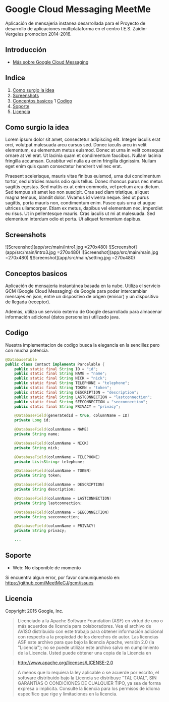 Google Cloud Messaging MeetMe
================================

Aplicación de mensajeria instanea desarrollada para el Proyecto de desarrollo de aplicaciones multiplataforma en el centro I.E.S. Zaidin-Vergeles promocion 2014-2016.


Introducción
------------

- [Más sobre Google Cloud Messaging](https://developers.google.com/cloud-messaging/)

Indice
---------------

 1. [Como surgio la idea](https://github.com/MeetMeCJ/gcm#como-surgio-la-idea)
 2. [Screenshots](https://github.com/MeetMeCJ/gcm#screenshots)
 3. [Conceptos basicos](https://github.com/MeetMeCJ/gcm#conceptos-basicos)
  1 [Codigo](https://github.com/MeetMeCJ/gcm#codigo)
 4. [Soporte](https://github.com/MeetMeCJ/gcm#soporte)
 5. [Licencia](https://github.com/MeetMeCJ/gcm#licencia)

Como surgio la idea
--------------------

Lorem ipsum dolor sit amet, consectetur adipiscing elit. Integer iaculis erat orci, volutpat malesuada arcu cursus sed. Donec iaculis arcu in velit elementum, eu elementum metus euismod. Donec at urna in velit consequat ornare at vel erat. Ut lacinia quam et condimentum faucibus. Nullam lacinia fringilla accumsan. Curabitur vel nulla eu enim fringilla dignissim. Nullam eget enim quis quam consectetur hendrerit vel nec erat.

Praesent scelerisque, mauris vitae finibus euismod, urna dui condimentum tortor, sed ultricies mauris odio quis tellus. Donec rhoncus purus nec metus sagittis egestas. Sed mattis ex at enim commodo, vel pretium arcu dictum. Sed tempus sit amet leo non suscipit. Cras sed diam tristique, aliquet magna tempus, blandit dolor. Vivamus id viverra neque. Sed ut purus sagittis, porta mauris non, condimentum enim. Fusce quis urna et augue ultrices ullamcorper. Etiam ex metus, dapibus vel elementum nec, imperdiet eu risus. Ut in pellentesque mauris. Cras iaculis ut mi at malesuada. Sed elementum interdum odio et porta. Ut aliquet fermentum dapibus.

Screenshots
-----------
![Screenshot](app/src/main/intro1.jpg =270x480)
![Screenshot](app/src/main/intro3.jpg =270x480)
![Screenshot](app/src/main/main.jpg =270x480)
![Screenshot](app/src/main/setting.jpg =270x480)

Conceptos basicos
--------------------
Aplicación de mensajería instantánea basada en la nube. Utiliza el servicio GCM (Google Cloud Messaging) de Google para poder intercambiar mensajes en json, entre un dispositivo de origen (emisor) y un dispositivo de llegada (receptor).

Además, utiliza un servicio externo de Google desarrollado para almacenar información adicional (datos personales) utilizado java.

Codigo
-------
Nuestra implementacion de codigo busca la elegancia en la sencillez pero con mucha potencia.

```java
@DatabaseTable
public class Contact implements Parcelable {
    public static final String ID = "id";
    public static final String NAME = "name";
    public static final String NICK = "nick";
    public static final String TELEPHONE = "telephone";
    public static final String TOKEN = "token";
    public static final String DESCRIPTION = "description";
    public static final String LASTCONNECTION = "lastconnection";
    public static final String SEECONNECTION = "seeconnection";
    public static final String PRIVACY = "privacy";

    @DatabaseField(generatedId = true, columnName = ID)
    private Long id;

    @DatabaseField(columnName = NAME)
    private String name;

    @DatabaseField(columnName = NICK)
    private String nick;

    @DatabaseField(columnName = TELEPHONE)
    private List<String> telephone;

    @DatabaseField(columnName = TOKEN)
    private String token;

    @DatabaseField(columnName = DESCRIPTION)
    private String description;

    @DatabaseField(columnName = LASTCONNECTION)
    private String lastconnection;

    @DatabaseField(columnName = SEECONNECTION)
    private String seeconnection;

    @DatabaseField(columnName = PRIVACY)
    private String privacy;

    ...
```

Soporte
-------

- Web: No disponible de momento

Si encuentra algun error, por favor comuníquenoslo en:
https://github.com/MeetMeCJ/gcm/issues


Licencia
--------

Copyright 2015 Google, Inc.

> Licenciado a la Apache Software Foundation (ASF) en virtud de uno o más acuerdos de licencia para colaboradores. Vea el archivo de AVISO distribuido con este trabajo para obtener información adicional con respecto a la propiedad de los derechos de autor. Las licencias ASF este archivo para que bajo la licencia Apache, versión 2.0 (la "Licencia"); no se puede utilizar este archivo salvo en cumplimiento de la Licencia. Usted puede obtener una copia de la Licencia en

> http://www.apache.org/licenses/LICENSE-2.0

> A menos que lo requiera la ley aplicable o se acuerde por escrito, el software distribuido bajo la Licencia se distribuye "TAL CUAL", SIN GARANTÍAS O CONDICIONES DE CUALQUIER TIPO, ya sea de forma expresa o implícita. Consulte la licencia para los permisos de idioma específico que rige y limitaciones en la licencia.
